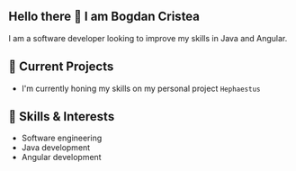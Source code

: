 ## Hello there 👋 I am Bogdan Cristea

I am a software developer looking to improve my skills in Java and Angular.

## 🔭 Current Projects
- I'm currently honing my skills on my personal project `Hephaestus`

## 🌱 Skills & Interests
- Software engineering
- Java development
- Angular development